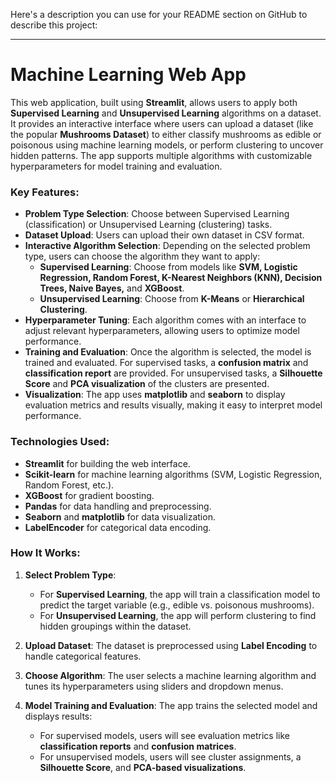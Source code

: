 Here's a description you can use for your README section on GitHub to describe this project:

---

# Machine Learning Web App

This web application, built using **Streamlit**, allows users to apply both **Supervised Learning** and **Unsupervised Learning** algorithms on a dataset. It provides an interactive interface where users can upload a dataset (like the popular **Mushrooms Dataset**) to either classify mushrooms as edible or poisonous using machine learning models, or perform clustering to uncover hidden patterns. The app supports multiple algorithms with customizable hyperparameters for model training and evaluation.

### Key Features:
- **Problem Type Selection**: Choose between Supervised Learning (classification) or Unsupervised Learning (clustering) tasks.
- **Dataset Upload**: Users can upload their own dataset in CSV format.
- **Interactive Algorithm Selection**: Depending on the selected problem type, users can choose the algorithm they want to apply:
  - **Supervised Learning**: Choose from models like **SVM, Logistic Regression, Random Forest, K-Nearest Neighbors (KNN), Decision Trees, Naive Bayes,** and **XGBoost**.
  - **Unsupervised Learning**: Choose from **K-Means** or **Hierarchical Clustering**.
- **Hyperparameter Tuning**: Each algorithm comes with an interface to adjust relevant hyperparameters, allowing users to optimize model performance.
- **Training and Evaluation**: Once the algorithm is selected, the model is trained and evaluated. For supervised tasks, a **confusion matrix** and **classification report** are provided. For unsupervised tasks, a **Silhouette Score** and **PCA visualization** of the clusters are presented.
- **Visualization**: The app uses **matplotlib** and **seaborn** to display evaluation metrics and results visually, making it easy to interpret model performance.

### Technologies Used:
- **Streamlit** for building the web interface.
- **Scikit-learn** for machine learning algorithms (SVM, Logistic Regression, Random Forest, etc.).
- **XGBoost** for gradient boosting.
- **Pandas** for data handling and preprocessing.
- **Seaborn** and **matplotlib** for data visualization.
- **LabelEncoder** for categorical data encoding.

### How It Works:
1. **Select Problem Type**: 
   - For **Supervised Learning**, the app will train a classification model to predict the target variable (e.g., edible vs. poisonous mushrooms).
   - For **Unsupervised Learning**, the app will perform clustering to find hidden groupings within the dataset.
   
2. **Upload Dataset**: The dataset is preprocessed using **Label Encoding** to handle categorical features.

3. **Choose Algorithm**: The user selects a machine learning algorithm and tunes its hyperparameters using sliders and dropdown menus.

4. **Model Training and Evaluation**: The app trains the selected model and displays results:
   - For supervised models, users will see evaluation metrics like **classification reports** and **confusion matrices**.
   - For unsupervised models, users will see cluster assignments, a **Silhouette Score**, and **PCA-based visualizations**.


